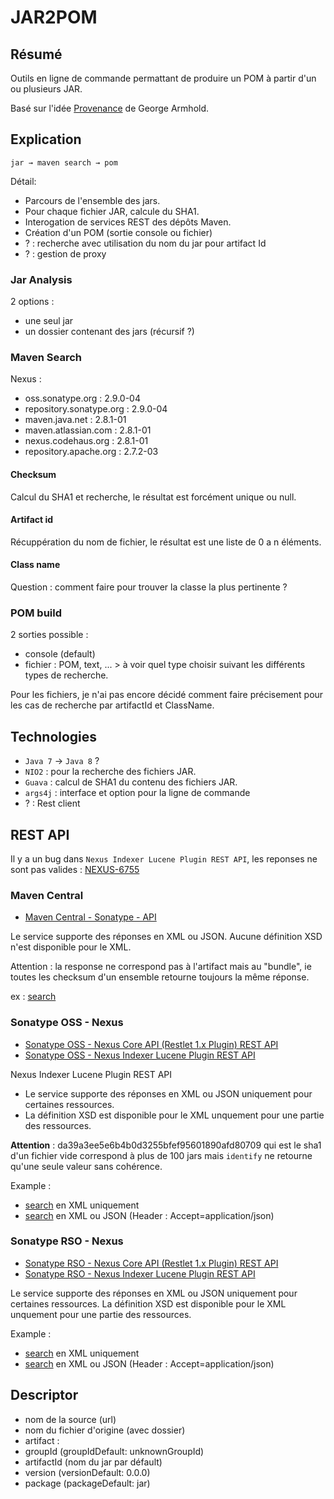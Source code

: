 # JAR2POM #


## Résumé ##

Outils en ligne de commande permattant de produire un POM à partir d'un ou plusieurs JAR.

Basé sur l'idée [Provenance](https://github.com/armhold/Provenance) de George Armhold.


## Explication ##

    jar → maven search → pom


Détail:

- Parcours de l'ensemble des jars.
- Pour chaque fichier JAR, calcule du SHA1.
- Interogation de services REST des dépôts Maven.
- Création d'un POM (sortie console ou fichier)
- ? : recherche avec utilisation du nom du jar pour artifact Id
- ? : gestion de proxy

### Jar Analysis ###

2 options :

- une seul jar
- un dossier contenant des jars (récursif ?)


### Maven Search ###

Nexus :

- oss.sonatype.org : 2.9.0-04
- repository.sonatype.org : 2.9.0-04
- maven.java.net : 2.8.1-01
- maven.atlassian.com : 2.8.1-01
- nexus.codehaus.org : 2.8.1-01
- repository.apache.org : 2.7.2-03


#### Checksum ####

Calcul du SHA1 et recherche, le résultat est forcément unique ou null. 

#### Artifact id ####

Récuppération du nom de fichier, le résultat est une liste de 0 a n éléments.

#### Class name ####

Question : comment faire pour trouver la classe la plus pertinente ? 


### POM build ###

2 sorties possible :

- console (default)
- fichier : POM, text, ... > à voir quel type choisir suivant les différents types de recherche.

Pour les fichiers, je n'ai pas encore décidé comment faire précisement pour les cas de recherche par artifactId et ClassName.


## Technologies ##

- `Java 7` -> `Java 8` ?
- `NIO2` : pour la recherche des fichiers JAR.
- `Guava` : calcul de SHA1 du contenu des fichiers JAR.
- `args4j` : interface et option pour la ligne de commande
- ? : Rest client


## REST API ##

Il y a un bug dans `Nexus Indexer Lucene Plugin REST API`, les reponses ne sont pas valides : [NEXUS-6755](https://issues.sonatype.org/browse/NEXUS-6755)

### Maven Central ###

- [Maven Central - Sonatype - API](http://search.maven.org/#api)

Le service supporte des réponses en XML ou JSON.
Aucune définition XSD n'est disponible pour le XML.

Attention : la response ne correspond pas à l'artifact mais au "bundle", ie toutes les checksum d'un ensemble retourne toujours la même réponse.

ex : [search](http://search.maven.org/solrsearch/select?q=1:"35379fb6526fd019f331542b4e9ae2e566c57933"&rows=20&wt=json)


### Sonatype OSS - Nexus ###

- [Sonatype OSS - Nexus Core API (Restlet 1.x Plugin) REST API](https://oss.sonatype.org/nexus-restlet1x-plugin/default/docs/index.html)
- [Sonatype OSS - Nexus Indexer Lucene Plugin REST API](https://oss.sonatype.org/nexus-indexer-lucene-plugin/default/docs/index.html)


Nexus Indexer Lucene Plugin REST API

- Le service supporte des réponses en XML ou JSON uniquement pour certaines ressources.
- La définition XSD est disponible pour le XML unquement pour une partie des ressources.

**Attention** : da39a3ee5e6b4b0d3255bfef95601890afd80709 qui est le sha1 d'un fichier vide correspond à plus de 100 jars mais `identify` ne retourne qu'une seule valeur sans cohérence.

Example :

- [search](https://oss.sonatype.org/service/local/lucene/search?sha1=35379fb6526fd019f331542b4e9ae2e566c57933) en XML uniquement
- [search](https://oss.sonatype.org/service/local/identify/sha1/35379fb6526fd019f331542b4e9ae2e566c57933) en XML ou JSON (Header : Accept=application/json)


### Sonatype RSO - Nexus ###

- [Sonatype RSO - Nexus Core API (Restlet 1.x Plugin) REST API](https://repository.sonatype.org/nexus-restlet1x-plugin/default/docs/index.html)
- [Sonatype RSO - Nexus Indexer Lucene Plugin REST API](https://repository.sonatype.org/nexus-indexer-lucene-plugin/default/docs/index.html)


Le service supporte des réponses en XML ou JSON uniquement pour certaines ressources.
La définition XSD est disponible pour le XML unquement pour une partie des ressources.


Example :

- [search](https://repository.sonatype.org/service/local/lucene/search?sha1=35379fb6526fd019f331542b4e9ae2e566c57933) en XML uniquement
- [search](https://repository.sonatype.org/service/local/identify/sha1/35379fb6526fd019f331542b4e9ae2e566c57933) en XML ou JSON (Header : Accept=application/json)


## Descriptor ##

- nom de la source (url)
- nom du fichier d'origine (avec dossier)
- artifact :
 - groupId (groupIdDefault: unknownGroupId)
 - artifactId (nom du jar par défault)
 - version (versionDefault: 0.0.0)
 - package (packageDefault: jar)



